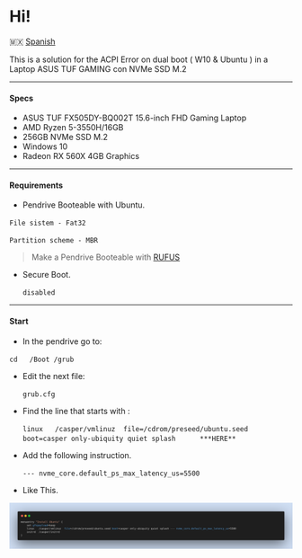 
# Hi!

🇲🇽   [Spanish](http://google.com "Spanish")

This is a solution for the ACPI Error on dual boot ( W10 & Ubuntu ) in a Laptop ASUS TUF GAMING con NVMe SSD M.2


------------

#### Specs

- ASUS TUF FX505DY-BQ002T 15.6-inch FHD Gaming Laptop
- AMD Ryzen 5-3550H/16GB
- 256GB NVMe SSD M.2
- Windows 10
- Radeon RX 560X 4GB Graphics


------------




#### Requirements

* Pendrive Booteable with Ubuntu.

 `File sistem - Fat32`

 `Partition scheme - MBR`


> Make a Pendrive Booteable with [RUFUS](https://rufus.ie/es/ "RUFUS")


* Secure Boot.

	`disabled`


------------


#### Start

* In the pendrive go to:

 `cd   /Boot /grub`


* Edit the next file:

	`grub.cfg`

* Find the line that starts with : 


   `linux	/casper/vmlinuz  file=/cdrom/preseed/ubuntu.seed boot=casper only-ubiquity quiet splash      ***HERE**`

* Add the following instruction.


   `--- nvme_core.default_ps_max_latency_us=5500`




* Like This.



![](https://raw.githubusercontent.com/Artured/Asusu-ACPI-Error-Ubuntu/main/images/code-snapshot-2.png)

